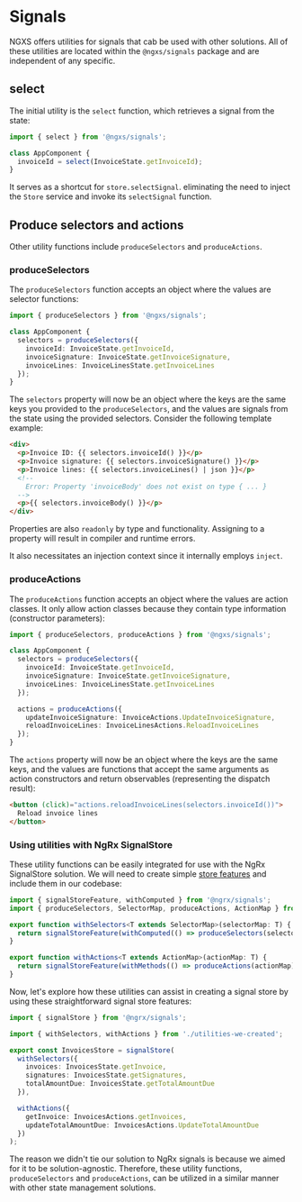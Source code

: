 # Signals

NGXS offers utilities for signals that cab be used with other solutions. All of these utilities are located within the `@ngxs/signals` package and are independent of any specific.

## select

The initial utility is the `select` function, which retrieves a signal from the state:

```ts
import { select } from '@ngxs/signals';

class AppComponent {
  invoiceId = select(InvoiceState.getInvoiceId);
}
```

It serves as a shortcut for `store.selectSignal`. eliminating the need to inject the `Store` service and invoke its `selectSignal` function.

## Produce selectors and actions

Other utility functions include `produceSelectors` and `produceActions`.

### produceSelectors

The `produceSelectors` function accepts an object where the values are selector functions:

```ts
import { produceSelectors } from '@ngxs/signals';

class AppComponent {
  selectors = produceSelectors({
    invoiceId: InvoiceState.getInvoiceId,
    invoiceSignature: InvoiceState.getInvoiceSignature,
    invoiceLines: InvoiceLinesState.getInvoiceLines
  });
}
```

The `selectors` property will now be an object where the keys are the same keys you provided to the `produceSelectors`, and the values are signals from the state using the provided selectors. Consider the following template example:

```html
<div>
  <p>Invoice ID: {{ selectors.invoiceId() }}</p>
  <p>Invoice signature: {{ selectors.invoiceSignature() }}</p>
  <p>Invoice lines: {{ selectors.invoiceLines() | json }}</p>
  <!--
    Error: Property 'invoiceBody' does not exist on type { ... }
  -->
  <p>{{ selectors.invoiceBody() }}</p>
</div>
```

Properties are also `readonly` by type and functionality. Assigning to a property will result in compiler and runtime errors.

It also necessitates an injection context since it internally employs `inject`.

### produceActions

The `produceActions` function accepts an object where the values are action classes. It only allow action classes because they contain type information (constructor parameters):

```ts
import { produceSelectors, produceActions } from '@ngxs/signals';

class AppComponent {
  selectors = produceSelectors({
    invoiceId: InvoiceState.getInvoiceId,
    invoiceSignature: InvoiceState.getInvoiceSignature,
    invoiceLines: InvoiceLinesState.getInvoiceLines
  });

  actions = produceActions({
    updateInvoiceSignature: InvoiceActions.UpdateInvoiceSignature,
    reloadInvoiceLines: InvoiceLinesActions.ReloadInvoiceLines
  });
}
```

The `actions` property will now be an object where the keys are the same keys, and the values are functions that accept the same arguments as action constructors and return observables (representing the dispatch result):

```html
<button (click)="actions.reloadInvoiceLines(selectors.invoiceId())">
  Reload invoice lines
</button>
```

### Using utilities with NgRx SignalStore

These utility functions can be easily integrated for use with the NgRx SignalStore solution. We will need to create simple [store features](https://ngrx.io/guide/signals/signal-store/custom-store-features) and include them in our codebase:

```ts
import { signalStoreFeature, withComputed } from '@ngrx/signals';
import { produceSelectors, SelectorMap, produceActions, ActionMap } from '@ngxs/signals';

export function withSelectors<T extends SelectorMap>(selectorMap: T) {
  return signalStoreFeature(withComputed(() => produceSelectors(selectorMap)));
}

export function withActions<T extends ActionMap>(actionMap: T) {
  return signalStoreFeature(withMethods(() => produceActions(actionMap)));
}
```

Now, let's explore how these utilities can assist in creating a signal store by using these straightforward signal store features:

```ts
import { signalStore } from '@ngrx/signals';

import { withSelectors, withActions } from './utilities-we-created';

export const InvoicesStore = signalStore(
  withSelectors({
    invoices: InvoicesState.getInvoice,
    signatures: InvoicesState.getSignatures,
    totalAmountDue: InvoicesState.getTotalAmountDue
  }),

  withActions({
    getInvoice: InvoicesActions.getInvoices,
    updateTotalAmountDue: InvoicesActions.UpdateTotalAmountDue
  })
);
```

The reason we didn't tie our solution to NgRx signals is because we aimed for it to be solution-agnostic. Therefore, these utility functions, `produceSelectors` and `produceActions`, can be utilized in a similar manner with other state management solutions.
